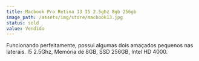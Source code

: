 ```yaml
---
title: Macbook Pro Retina 13 I5 2.5ghz 8gb 256gb
image_path: /assets/img/store/macbook13.jpg
status: sold
value: Vendido
---
```

Funcionando perfeitamente, possui algumas dois amaçados pequenos nas laterais. I5 2.5Ghz, Memória de 8GB, SSD 256GB, Intel HD 4000.